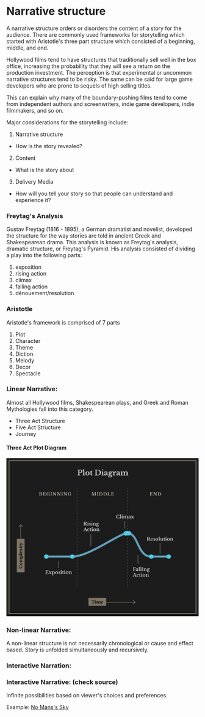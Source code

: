 # Narrative structure
A narrative structure orders or disorders the content of a story for the audience. There are commonly used frameworks for storytelling which started with Aristotle's three part structure which consisted of a beginning, middle, and end.

Hollywood films tend to have structures that traditionally sell well in the box office, increasing the probability that they will see a return on the production investment. The perception is that experimental or uncommon narrative structures tend to be risky. The same can be said for large game developers who are prone to sequels of high selling titles.

This can explain why many of the boundary-pushing films tend to come from independent authors and screenwriters, indie game developers, indie filmmakers, and so on.

Major considerations for the storytelling include:

1. Narrative structure
  - How is the story revealed? 
2. Content
  - What is the story about
3. Delivery Media
  -  How will you tell your story so that people can understand and experience it?

### Freytag's Analysis

Gustav Freytag (1816 - 1895), a German dramatist and novelist, developed the structure for the way stories are told in ancient Greek and Shakespearean drama. This analysis is known as Freytag's analysis, dramatic structure, or Freytag's Pyramid. His analysis consisted of dividing a play into the following parts:

1. exposition
2. rising action
3. climax
4. falling action
5. dénouement/resolution

### Aristotle

Aristotle's framework is comprised of 7 parts 

1. Plot
2. Character
3. Theme
4. Diction
5. Melody
6. Decor
7. Spectacle

### Linear Narrative:
Almost all Hollywood films, Shakespearean plays, and Greek and Roman Mythologies fall into this category.

- Three Act Structure
- Five Act Structure
- Journey

#### Three Act Plot Diagram

![](plot_diagram_reverse2.png)

### Non-linear Narrative:
A non-linear structure is not necessarily chronological or cause and effect based. Story is unfolded simultaneously and recursively.

### Interactive Narration:

### Interactive Narrative: (check source)
Infinite possibilities based on viewer's choices and preferences.

Example: [No Mans's Sky](http://www.no-mans-sky.com/about/)
